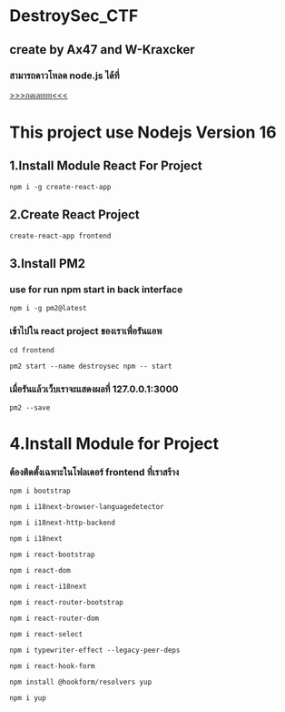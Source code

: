 # DestroySec_CTF
## create by Ax47 and W-Kraxcker

### สามารถดาวโหลด node.js ได้ที่
[>>>กดเลยยย<<<](https://nodejs.org/en/)

# This project use Nodejs Version 16


## 1.Install Module React For Project
```
npm i -g create-react-app
```

## 2.Create React Project
```
create-react-app frontend
```

## 3.Install PM2
### use for run npm start in back interface
```
npm i -g pm2@latest
```
### เข้าไปใน react project ของเราเพื่อรันแอพ
```
cd frontend
```
```
pm2 start --name destroysec npm -- start 
```
### เมื่อรันแล้วเว็บเราจะแสดงผลที่ 127.0.0.1:3000

```
pm2 --save
```


# 4.Install Module for Project
### ต้องติดตั้งเฉพาะในโฟลเดอร์ frontend ที่เราสร้าง
```
npm i bootstrap
```
```
npm i i18next-browser-languagedetector
```
```
npm i i18next-http-backend
```
```
npm i i18next
```
```
npm i react-bootstrap
```
```
npm i react-dom
```
```
npm i react-i18next
```
```
npm i react-router-bootstrap
```
```
npm i react-router-dom
```
```
npm i react-select
```
```
npm i typewriter-effect --legacy-peer-deps
```
```
npm i react-hook-form
```
```
npm install @hookform/resolvers yup
```
```
npm i yup
```
